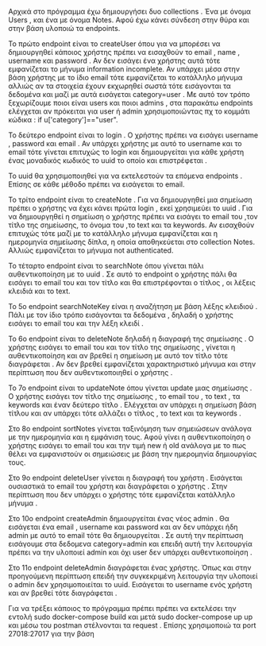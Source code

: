 Αρχικά στο πρόγραμμα έχω δημιουργήσει δυο collections . Ένα με όνομα Users , και ένα με όνομα Notes. Αφού έχω κάνει σύνδεση στην θύρα και στην βάση υλοποιώ τα endpoints.

Το πρώτο endpoint είναι το createUser όπου για να μπορέσει να δημιουργηθεί κάποιος χρήστης πρέπει να εισαχθούν το email , name , username και password . Αν δεν εισάγει ένα χρήστης αυτά τότε εμφανίζεται το μήνυμα information incomplete. Αν υπάρχει μέσα στην βάση χρήστης με το ίδιο email τότε εμφανίζεται το κατάλληλο μήνυμα αλλιώς αν τα στοιχεία έχουν εκχωρηθεί σωστά τότε εισάγονται τα δεδομένα και μαζί με αυτά εισάγεται category=user . Με αυτό τον τρόπο ξεχωρίζουμε ποιοι είναι users και ποιοι admins , στα παρακάτω endpoints ελέγχεται αν πρόκειται για user ή admin χρησιμοποιώντας  πχ το κομμάτι κώδικα : if u['category']=="user".

Το δεύτερο endpoint είναι το login . Ο χρήστης πρέπει να εισάγει username , password και email . Αν υπάρχει χρήστης με αυτό το username και το email τότε γίνεται επιτυχώς το login και δημιουργείται για κάθε χρήστη ένας μοναδικός κωδικός το uuid το οποίο και επιστρέφεται .

Το uuid θα χρησιμοποιηθεί για να εκτελεστούν τα επόμενα endpoints . Επίσης σε κάθε μέθοδο πρέπει να εισάγεται το email.

Το τρίτο endpoint είναι το createNote . Για να δημιουργηθεί μια σημείωση πρέπει ο χρήστης να έχει κάνει πρώτα login , εκεί χρησιμεύει το uuid . Για να δημιουργηθεί η σημείωση ο χρήστης πρέπει να εισάγει το email του ,τον τίτλο της σημείωσης, το όνομα του ,το text και τα keywords. Αν εισαχθούν επιτυχώς τότε μαζί με το κατάλληλο μήνυμα εμφανίζεται και η ημερομηνία σημείωσης δίπλα, η οποία αποθηκεύεται στο collection Notes. Αλλιώς εμφανίζεται το μήνυμα not authenticated.

To τέταρτο endpoint είναι το searchNote όπου γίνεται πάλι αυθεντικοποίηση με το uuid . Σε αυτό το endpoint ο χρήστης πάλι θα εισάγει το email του και τον τίτλο και θα επιστρέφονται ο τίτλος , οι λέξεις κλειδιά και το text.

Το 5ο endpoint searchNoteKey είναι η αναζήτηση με βάση λέξης κλειδιού . Πάλι με τον ίδιο τρόπο εισάγονται τα δεδομένα , δηλαδή ο χρήστης εισάγει το email του και την λέξη κλειδί .

Το 6ο  endpoint είναι  το deleteNote δηλαδή η διαγραφή της σημείωσης . Ο χρήστης εισάγει το email του και τον τίτλο της σημείωσης , γίνεται η αυθεντικοποίηση και αν βρεθεί η σημείωση με αυτό  τον τίτλο τότε διαγράφεται . Αν δεν βρεθεί εμφανίζεται χαρακτηριστικό μήνυμα και στην περίπτωση που δεν αυθεντικοποιηθεί ο χρήστης .

Το 7ο endpoint είναι το updateNote όπου γίνεται update μιας σημείωσης . Ο χρήστης εισάγει τον τίτλο της σημείωσης , το email του , το text , τα keywords και έναν δεύτερο τίτλο . Ελέγχεται αν υπάρχει η σημείωση βάση τίτλου και αν υπάρχει τότε αλλάζει ο τίτλος , το text και τα keywords .

Στο 8ο endpoint sortNotes γίνεται ταξινόμηση των σημειώσεων ανάλογα με την ημερομηνία και η εμφάνιση τους. Αφού γίνει η αυθεντικοποίηση ο χρήστης εισάγει το email του και την τιμή new ή old ανάλογα με το πως θέλει να εμφανιστούν οι σημειώσεις με βάση την ημερομηνία δημιουργίας τους.

Στο 9ο endpoint deleteUser γίνεται η διαγραφή του χρήστη . Εισάγεται ουσιαστικά το email του χρήστη και διαγράφεται ο χρήστης . Στην περίπτωση που δεν υπάρχει ο χρήστης τότε εμφανίζεται κατάλληλο μήνυμα .

Στο 10ο endpoint createAdmin δημιουργείται ένας νέος admin . Θα εισάγεται ένα email , username και password και αν δεν υπάρχει ήδη admin με αυτό το email τότε θα δημιουργείται . Σε αυτή την περίπτωση εισάγουμε στα δεδομενα category=admin και επειδή αυτή την λειτουργία πρέπει να την υλοποιεί admin και όχι user δεν υπάρχει αυθεντικοποίηση .

Στο 11ο endpoint deleteAdmin διαγράφεται ένας χρήστης. Όπως και στην προηγούμενη περίπτωση επειδή την συγκεκριμένη λειτουργία την υλοποιεί ο admin δεν χρησιμοποιείται το uuid. Εισάγεται το username ενός χρήστη και αν βρεθεί τότε διαγράφεται .

Για να τρέξει κάποιος το πρόγραμμα πρέπει πρέπει να εκτελέσει την εντολή sudo docker-compose build και μετά sudo docker-compose up up και μέσω του postman στέλνονται τα request .
Επίσης χρησιμοποιώ τα port 27018:27017 για την βάση 

